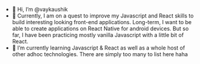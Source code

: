 - 👋 Hi, I’m @vaykaushik
- 👀 Currently, I am on a quest to improve my Javascript and React skills to build interesting looking front-end applications. 
      Long-term, I want to be able to create applications on React Native for android devices. But so far, I have been 
      practicing mostly vanilla Javascript with a little bit of React.
- 🌱 I’m currently learning Javascript & React as well as a whole host of other adhoc technologies. There are simply too many to list here haha

<!---
vaykaushik/vaykaushik is a ✨ special ✨ repository because its `README.md` (this file) appears on your GitHub profile.
You can click the Preview link to take a look at your changes.
--->
